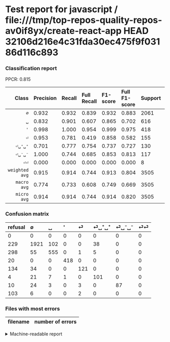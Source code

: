 # Test report for javascript / file:///tmp/top-repos-quality-repos-av0if8yx/create-react-app HEAD 32106d216e4c31fda30ec475f9f03186d116c893

### Classification report

PPCR: 0.815

| Class | Precision | Recall | Full Recall | F1-score | Full F1-score | Support | Full Support | PPCR |
|------:|:----------|:-------|:------------|:---------|:---------|:--------|:-------------|:-----|
| `∅` | 0.932| 0.932| 0.839| 0.932| 0.883| 2061| 2290| 0.900 |
| `␣` | 0.832| 0.901| 0.607| 0.865| 0.702| 616| 914| 0.674 |
| `'` | 0.998| 1.000| 0.954| 0.999| 0.975| 418| 438| 0.954 |
| `⏎` | 0.953| 0.781| 0.419| 0.858| 0.582| 155| 289| 0.536 |
| `⏎␣⁺␣⁺` | 0.701| 0.777| 0.754| 0.737| 0.727| 130| 134| 0.970 |
| `⏎␣⁻␣⁻` | 1.000| 0.744| 0.685| 0.853| 0.813| 117| 127| 0.921 |
| `⏎⏎` | 0.000| 0.000| 0.000| 0.000| 0.000| 8| 111| 0.072 |
| `weighted avg` | 0.915| 0.914| 0.744| 0.913| 0.804| 3505| 4303| 0.815 |
| `macro avg` | 0.774| 0.733| 0.608| 0.749| 0.669| 3505| 4303| 0.815 |
| `micro avg` | 0.914| 0.914| 0.744| 0.914| 0.820| 3505| 4303| 0.815 |

### Confusion matrix

|refusal|  ∅| ␣| '| ⏎| ⏎␣⁺␣⁺| ⏎␣⁻␣⁻| ⏎⏎| 
|:---|:---|:---|:---|:---|:---|:---|:---|
|0 |0 |0 |0 |0 |0 |0 |0 |
|229 |1921 |102 |0 |0 |38 |0 |0 |
|298 |55 |555 |0 |1 |5 |0 |0 |
|20 |0 |0 |418 |0 |0 |0 |0 |
|134 |34 |0 |0 |121 |0 |0 |0 |
|4 |21 |7 |1 |0 |101 |0 |0 |
|10 |24 |3 |0 |3 |0 |87 |0 |
|103 |6 |0 |0 |2 |0 |0 |0 |

### Files with most errors

| filename | number of errors|
|:----:|:-----|

<details>
    <summary>Machine-readable report</summary>
```json
{
  "cl_report": {"\u0027": {"f1-score": 0.998805256869773, "precision": 0.9976133651551312, "recall": 1.0, "support": 418}, "macro avg": {"f1-score": 0.7491943329491403, "precision": 0.7737019896254126, "recall": 0.7334576882254623, "support": 3505}, "micro avg": {"f1-score": 0.9138373751783168, "precision": 0.9138373751783166, "recall": 0.9138373751783166, "support": 3505}, "weighted avg": {"f1-score": 0.9130062028642693, "precision": 0.9148142156021857, "recall": 0.9138373751783166, "support": 3505}, "\u2205": {"f1-score": 0.9320718098010674, "precision": 0.9320718098010674, "recall": 0.9320718098010674, "support": 2061}, "\u23ce": {"f1-score": 0.8581560283687943, "precision": 0.952755905511811, "recall": 0.7806451612903226, "support": 155}, "\u23ce\u23ce": {"f1-score": 0.0, "precision": 0.0, "recall": 0.0, "support": 8}, "\u23ce\u2423\u207a\u2423\u207a": {"f1-score": 0.7372262773722628, "precision": 0.7013888888888888, "recall": 0.7769230769230769, "support": 130}, "\u23ce\u2423\u207b\u2423\u207b": {"f1-score": 0.8529411764705882, "precision": 1.0, "recall": 0.7435897435897436, "support": 117}, "\u2423": {"f1-score": 0.8651597817614965, "precision": 0.8320839580209896, "recall": 0.900974025974026, "support": 616}},
  "cl_report_full": {"\u0027": {"f1-score": 0.9754959159859976, "precision": 0.9976133651551312, "recall": 0.954337899543379, "support": 438}, "macro avg": {"f1-score": 0.6688617410983844, "precision": 0.7737019896254126, "recall": 0.60826848134264, "support": 4303}, "micro avg": {"f1-score": 0.8204405737704918, "precision": 0.9138373751783166, "recall": 0.7443643969323728, "support": 4303}, "weighted avg": {"f1-score": 0.8040504381295405, "precision": 0.889671485897653, "recall": 0.7443643969323728, "support": 4303}, "\u2205": {"f1-score": 0.883015398758906, "precision": 0.9320718098010674, "recall": 0.8388646288209607, "support": 2290}, "\u23ce": {"f1-score": 0.5817307692307692, "precision": 0.952755905511811, "recall": 0.4186851211072664, "support": 289}, "\u23ce\u23ce": {"f1-score": 0.0, "precision": 0.0, "recall": 0.0, "support": 111}, "\u23ce\u2423\u207a\u2423\u207a": {"f1-score": 0.726618705035971, "precision": 0.7013888888888888, "recall": 0.753731343283582, "support": 134}, "\u23ce\u2423\u207b\u2423\u207b": {"f1-score": 0.8130841121495327, "precision": 1.0, "recall": 0.6850393700787402, "support": 127}, "\u2423": {"f1-score": 0.7020872865275143, "precision": 0.8320839580209896, "recall": 0.6072210065645515, "support": 914}},
  "ppcr": 0.8145479897745759
}
```
</details>

